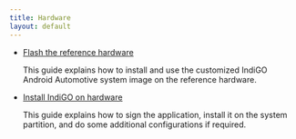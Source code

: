 ```yaml
---
title: Hardware
layout: default
---
```


- [Flash the reference hardware](/indigo/documentation/tutorials-and-examples/hardware/flash-reference-hardware)

  This guide explains how to install and use the customized IndiGO Android Automotive system image
  on the reference hardware.

- [Install IndiGO on hardware](/indigo/documentation/tutorials-and-examples/hardware/install-indigo-on-hardware)

  This guide explains how to sign the application, install it on the system partition, and do some
  additional configurations if required.

